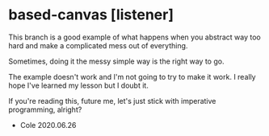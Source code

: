 # based-canvas [listener]

This branch is a good example of what happens when you abstract way too hard and
make a complicated mess out of everything.

Sometimes, doing it the messy simple way is the right way to go.

The example doesn't work and I'm not going to try to make it work.
I really hope I've learned my lesson but I doubt it.

If you're reading this, future me, let's just stick with imperative programming,
alright?

- Cole 2020.06.26
